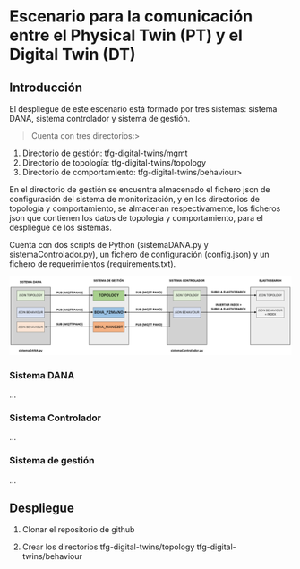 # Escenario para la comunicación entre el Physical Twin (PT) y el Digital Twin (DT)
## Introducción
El despliegue de este escenario está formado por tres sistemas: sistema DANA, sistema controlador y sistema de gestión. 

>Cuenta con tres directorios:>
1. Directorio de gestión: tfg-digital-twins/mgmt
2. Directorio de topología: tfg-digital-twins/topology
3. Directorio de comportamiento: tfg-digital-twins/behaviour>

En el directorio de gestión se encuentra almacenado el fichero json de configuración del sistema de monitorización, y en los directorios de topología y comportamiento, se almacenan respectivamente, los ficheros json que contienen los datos de topología y comportamiento, para el despliegue de los sistemas.

Cuenta con dos scripts de Python (sistemaDANA.py y sistemaControlador.py), un fichero de configuración (config.json) y un fichero de requerimientos (requirements.txt).

![Diagrama del escenario](assets/images/escenario.png)

### Sistema DANA
...

### Sistema Controlador
...

### Sistema de gestión
...

## Despliegue

1. Clonar el repositorio de github

2. Crear los directorios 
    tfg-digital-twins/topology
    tfg-digital-twins/behaviour